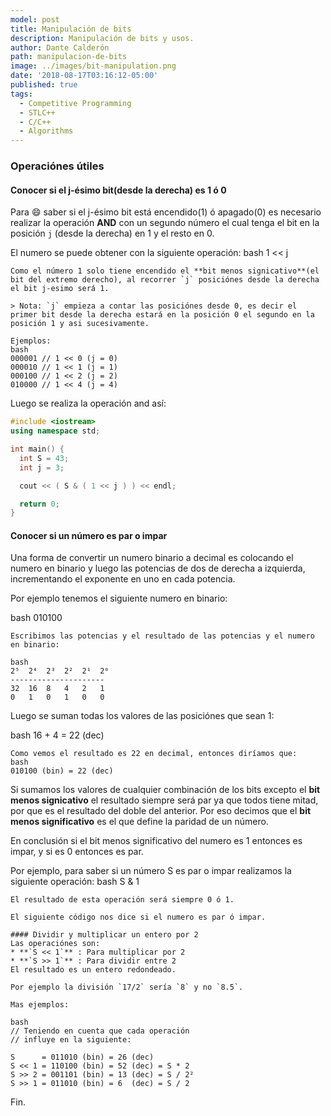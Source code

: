 ```yaml
---
model: post
title: Manipulación de bits
description: Manipulación de bits y usos.
author: Dante Calderón
path: manipulacion-de-bits
image: ../images/bit-manipulation.png
date: '2018-08-17T03:16:12-05:00'
published: true
tags:
  - Competitive Programming
  - STLC++
  - C/C++
  - Algorithms
---
```

### Operaciónes útiles


#### Conocer si el j-ésimo bit(desde la derecha) es 1 ó 0

Para :smile: saber si el j-ésimo bit está encendido(1) ó apagado(0) es  necesario realizar la operación **AND** con un segundo número el cual tenga el bit en la posición `j` (desde la derecha) en 1 y el resto en 0.

El numero se puede obtener con la siguiente operación:
bash
1 << j
```
Como el número 1 solo tiene encendido el **bit menos signicativo**(el bit del extremo derecho), al recorrer `j` posiciónes desde la derecha el bit j-esimo será 1.

> Nota: `j` empieza a contar las posiciónes desde 0, es decir el primer bit desde la derecha estará en la posición 0 el segundo en la posición 1 y asi sucesivamente.

Ejemplos:
bash
000001 // 1 << 0 (j = 0)
000010 // 1 << 1 (j = 1)
000100 // 1 << 2 (j = 2)
010000 // 1 << 4 (j = 4)
```

Luego se realiza la operación and así:

```cpp
#include <iostream>
using namespace std;

int main() {
  int S = 43;
  int j = 3;

  cout << ( S & ( 1 << j ) ) << endl;

  return 0;
}
```

#### Conocer si un número es par o impar

Una forma de convertir un numero binario a decimal es colocando el numero en binario y luego las potencias de dos de derecha a izquierda, incrementando el exponente en uno en cada potencia.

Por ejemplo tenemos el siguiente numero en binario:

bash
010100
```
Escribimos las potencias y el resultado de las potencias y el numero en binario:

bash
2⁵  2⁴  2³  2²  2¹  2⁰
---------------------
32  16  8   4   2   1
0   1   0   1   0   0
```

Luego se suman todas los valores de las posiciónes que sean 1:

bash
16 + 4 = 22 (dec)
```
Como vemos el resultado es 22 en decimal, entonces diríamos que:
bash
010100 (bin) = 22 (dec)
```

Si sumamos los valores de cualquier combinación de los bits excepto el **bit menos signicativo** el resultado siempre será par ya que todos tiene mitad, por que es el resultado del doble del anterior. Por eso decimos que el **bit menos significativo** es el que define la paridad de un número.

En conclusión si el bit menos significativo del numero es 1 entonces es impar, y si es 0 entonces es par.

Por ejemplo, para saber si un número S es par o impar  realizamos la siguiente operación:
bash
S & 1
```
El resultado de esta operación será siempre 0 ó 1.

El siguiente código nos dice si el numero es par ó impar.

#### Dividir y multiplicar un entero por 2
Las operaciónes son:
* **`S << 1`** : Para multiplicar por 2
* **`S >> 1`** : Para dividir entre 2
El resultado es un entero redondeado.

Por ejemplo la división `17/2` sería `8` y no `8.5`.

Mas ejemplos:

bash
// Teniendo en cuenta que cada operación
// influye en la siguiente:

S      = 011010 (bin) = 26 (dec)
S << 1 = 110100 (bin) = 52 (dec) = S * 2
S >> 2 = 001101 (bin) = 13 (dec) = S / 2²
S >> 1 = 011010 (bin) = 6  (dec) = S / 2
```
Fin.


